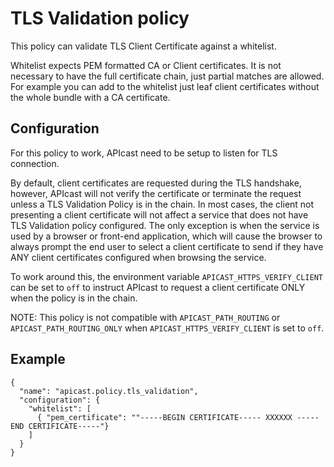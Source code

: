 # TLS Validation policy

This policy can validate TLS Client Certificate against a whitelist.

Whitelist expects PEM formatted CA or Client certificates.
It is not necessary to have the full certificate chain, just partial matches are allowed.
For example you can add to the whitelist just leaf client certificates without the whole bundle with a CA certificate.

## Configuration

For this policy to work, APIcast need to be setup to listen for TLS connection.

By default, client certificates are requested during the TLS handshake, however, APIcast will not verify the certificate or terminate the request unless a TLS Validation Policy is in the chain. In most cases, the client not presenting a client certificate will not affect a service that does not have TLS Validation policy configured. The only exception is when the service is used by a browser or front-end application, which will cause the browser to always prompt the end user to select a client certificate to send if they have ANY client certificates configured when browsing the service.

To work around this, the environment variable `APICAST_HTTPS_VERIFY_CLIENT` can be set to `off` to instruct APIcast to request a client certificate ONLY when the policy is in the chain.

NOTE: This policy is not compatible with `APICAST_PATH_ROUTING` or `APICAST_PATH_ROUTING_ONLY` when `APICAST_HTTPS_VERIFY_CLIENT` is set to `off`.

## Example

```
{
  "name": "apicast.policy.tls_validation",
  "configuration": {
    "whitelist": [
      { "pem_certificate": ""-----BEGIN CERTIFICATE----- XXXXXX -----END CERTIFICATE-----"}
    ]
  }
}
```
